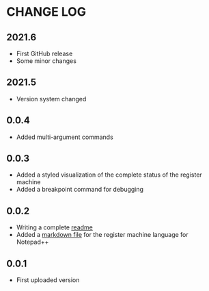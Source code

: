 
# CHANGE LOG

## 2021.6

* First GitHub release
* Some minor changes

## 2021.5

* Version system changed

## 0.0.4

* Added multi-argument commands

## 0.0.3

* Added a styled visualization of the complete status of the register machine
* Added a breakpoint command for debugging

## 0.0.2

* Writing a complete [readme](README.md)
* Added a [markdown file](rm_markdown.xml) for the register machine language for Notepad++

## 0.0.1

* First uploaded version
